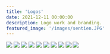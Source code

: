 ```yaml
---
title: 'Logos'
date: 2021-12-11 00:00:00
description: Logo work and branding.
featured_image: '/images/sentien.JPG'
---
```



<div class="gallery" data-columns="4">
	<img src="/images/le_carr_overprint.jpg">
	<img src="/images/sentien.JPG">
	<img src="/images/tide_logo.jpg">
	<img src="/images/lonely.png">
	<img src="/images/freely-bottle.JPG">
	<img src="/images/spark_logo.png">
	<img src="/images/sign2.jpg">	
	<img src="/images/bud_bloom_box2.jpg">	
	<img src="/images/bwb_sign.jpg">
	<img src="/images/wwn.png">

	
	
</div>
